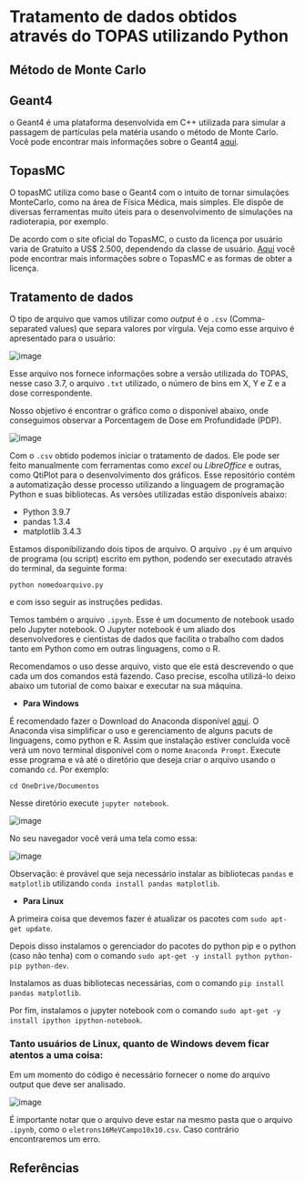 # Tratamento de dados obtidos através do TOPAS utilizando Python

## Método de Monte Carlo



## Geant4

o Geant4 é uma plataforma desenvolvida em C++ utilizada para simular a passagem de partículas pela matéria usando o método de Monte Carlo. Você pode encontrar mais informações sobre o Geant4 [aqui](https://geant4.web.cern.ch/).

## TopasMC

O topasMC utiliza como base o Geant4 com o intuito de tornar simulações MonteCarlo, como na área de Física Médica, mais simples. Ele dispõe de diversas ferramentas muito úteis para o desenvolvimento de simulações na radioterapia, por exemplo.

De acordo com o site oficial do TopasMC, o custo da licença por usuário varia de Gratuito a US$ 2.500, dependendo da classe de usuário. [Aqui](http://www.topasmc.org/) você pode encontrar mais informações sobre o TopasMC e as formas de obter a licença. 

## Tratamento de dados

O tipo de arquivo que vamos utilizar como *output* é o `.csv` (Comma-separated values) que separa valores por vírgula. Veja como esse arquivo é apresentado para o usuário: 

![image](https://user-images.githubusercontent.com/66263337/171259331-f437d7d2-54b7-48aa-b087-42642136c225.png)

Esse arquivo nos fornece informações sobre a versão utilizada do TOPAS, nesse caso 3.7, o arquivo `.txt` utilizado, o número de bins em X, Y e Z e a dose correspondente. 

Nosso objetivo é encontrar o gráfico como o disponível abaixo, onde conseguimos observar a Porcentagem de Dose em Profundidade (PDP). 

![image](https://user-images.githubusercontent.com/66263337/171262799-7e2e9cdf-eed6-49d2-b5b9-e588afe0c6f2.png)


Com o `.csv` obtido podemos iniciar o tratamento de dados. Ele pode ser feito manualmente com ferramentas como *excel* ou *LibreOffice* e outras, como QtiPlot para o desenvolvimento dos gráficos.
Esse repositório contém a automatização desse processo utilizando a linguagem de programação Python e suas bibliotecas. As versões utilizadas estão disponíveis abaixo: 

* Python      3.9.7
* pandas      1.3.4
* matplotlib  3.4.3

Estamos disponibilizando dois tipos de arquivo. O arquivo `.py` é um arquivo de programa (ou script) escrito em python, podendo ser executado através do terminal, da seguinte forma:

`python nomedoarquivo.py`

e com isso seguir as instruções pedidas. 

Temos também o arquivo `.ipynb`. Esse é um documento de notebook usado pelo Jupyter notebook. O Jupyter notebook é um aliado dos desenvolvedores e cientistas de dados que facilita o trabalho com dados tanto em Python como em outras linguagens, como o R. 

Recomendamos o uso desse arquivo, visto que ele está descrevendo o que cada um dos comandos está fazendo. Caso precise, escolha utilizá-lo deixo abaixo um tutorial de como baixar e executar na sua máquina. 

* **Para Windows**

É recomendado fazer o Download do Anaconda disponível [aqui](https://www.anaconda.com/products/distribution). O Anaconda visa simplificar o uso e gerenciamento de alguns pacuts de linguagens, como python e R. 
Assim que instalação estiver concluída você verá um novo terminal disponível com o nome `Anaconda Prompt`. Execute esse programa e vá até o diretório que deseja criar o arquivo usando o comando `cd`. Por exemplo:

`cd OneDrive/Documentos`

Nesse diretório execute `jupyter notebook`. 

![image](https://user-images.githubusercontent.com/66263337/171267134-a471f9b9-aba7-4ca9-b449-6abd77cf2b35.png)

No seu navegador você verá uma tela como essa:

![image](https://user-images.githubusercontent.com/66263337/171267057-e1034f28-79b7-4bc3-a6fc-aeb2e28f5686.png)

Observação: é provável que seja necessário instalar as bibliotecas `pandas` e `matplotlib` utilizando `conda install pandas matplotlib`.

* **Para Linux**

A primeira coisa que devemos fazer é atualizar os pacotes com `sudo apt-get update`. 

Depois disso instalamos o gerenciador do pacotes do python pip e o python (caso não tenha) com o comando `sudo apt-get -y install python python-pip python-dev`.

Instalamos as duas bibliotecas necessárias, com o comando `pip install pandas matplotlib`.

Por fim, instalamos o jupyter notebook com o comando `sudo apt-get -y install ipython ipython-notebook`. 

### **Tanto usuários de Linux, quanto de Windows devem ficar atentos a uma coisa:**

Em um momento do código é necessário fornecer o nome do arquivo output que deve ser analisado. 

![image](https://user-images.githubusercontent.com/66263337/171267535-2f5c83ae-cc50-4d6a-8499-32749a49fc3a.png)

É importante notar que o arquivo deve estar na mesmo pasta que o arquivo `.ipynb`, como o `eletrons16MeVCampo10x10.csv`. Caso contrário encontraremos um erro.

## Referências
